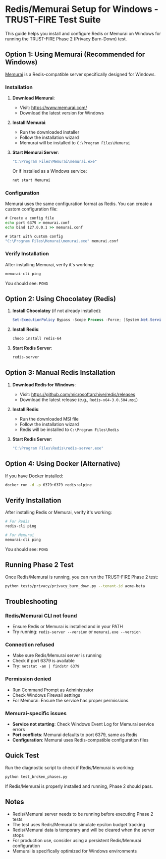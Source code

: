 # Redis/Memurai Setup for Windows - TRUST-FIRE Test Suite

This guide helps you install and configure Redis or Memurai on Windows for running the TRUST-FIRE Phase 2 (Privacy Burn-Down) test.

## Option 1: Using Memurai (Recommended for Windows)

[Memurai](https://docs.memurai.com/) is a Redis-compatible server specifically designed for Windows.

### Installation

1. **Download Memurai**:

   - Visit: https://www.memurai.com/
   - Download the latest version for Windows

2. **Install Memurai**:

   - Run the downloaded installer
   - Follow the installation wizard
   - Memurai will be installed to `C:\Program Files\Memurai`

3. **Start Memurai Server**:

   ```cmd
   "C:\Program Files\Memurai\memurai.exe"
   ```

   Or if installed as a Windows service:

   ```cmd
   net start Memurai
   ```

### Configuration

Memurai uses the same configuration format as Redis. You can create a custom configuration file:

```cmd
# Create a config file
echo port 6379 > memurai.conf
echo bind 127.0.0.1 >> memurai.conf

# Start with custom config
"C:\Program Files\Memurai\memurai.exe" memurai.conf
```

### Verify Installation

After installing Memurai, verify it's working:

```bash
memurai-cli ping
```

You should see: `PONG`

## Option 2: Using Chocolatey (Redis)

1. **Install Chocolatey** (if not already installed):

   ```powershell
   Set-ExecutionPolicy Bypass -Scope Process -Force; [System.Net.ServicePointManager]::SecurityProtocol = [System.Net.ServicePointManager]::SecurityProtocol -bor 3072; iex ((New-Object System.Net.WebClient).DownloadString('https://community.chocolatey.org/install.ps1'))
   ```

2. **Install Redis**:

   ```powershell
   choco install redis-64
   ```

3. **Start Redis Server**:
   ```powershell
   redis-server
   ```

## Option 3: Manual Redis Installation

1. **Download Redis for Windows**:

   - Visit: https://github.com/microsoftarchive/redis/releases
   - Download the latest release (e.g., `Redis-x64-3.0.504.msi`)

2. **Install Redis**:

   - Run the downloaded MSI file
   - Follow the installation wizard
   - Redis will be installed to `C:\Program Files\Redis`

3. **Start Redis Server**:
   ```cmd
   "C:\Program Files\Redis\redis-server.exe"
   ```

## Option 4: Using Docker (Alternative)

If you have Docker installed:

```bash
docker run -d -p 6379:6379 redis:alpine
```

## Verify Installation

After installing Redis or Memurai, verify it's working:

```bash
# For Redis
redis-cli ping

# For Memurai
memurai-cli ping
```

You should see: `PONG`

## Running Phase 2 Test

Once Redis/Memurai is running, you can run the TRUST-FIRE Phase 2 test:

```bash
python tests/privacy/privacy_burn_down.py --tenant-id acme-beta
```

## Troubleshooting

### Redis/Memurai CLI not found

- Ensure Redis or Memurai is installed and in your PATH
- Try running: `redis-server --version` or `memurai.exe --version`

### Connection refused

- Make sure Redis/Memurai server is running
- Check if port 6379 is available
- Try: `netstat -an | findstr 6379`

### Permission denied

- Run Command Prompt as Administrator
- Check Windows Firewall settings
- For Memurai: Ensure the service has proper permissions

### Memurai-specific issues

- **Service not starting**: Check Windows Event Log for Memurai service errors
- **Port conflicts**: Memurai defaults to port 6379, same as Redis
- **Configuration**: Memurai uses Redis-compatible configuration files

## Quick Test

Run the diagnostic script to check if Redis/Memurai is working:

```bash
python test_broken_phases.py
```

If Redis/Memurai is properly installed and running, Phase 2 should pass.

## Notes

- Redis/Memurai server needs to be running before executing Phase 2 tests
- The test uses Redis/Memurai to simulate epsilon budget tracking
- Redis/Memurai data is temporary and will be cleared when the server stops
- For production use, consider using a persistent Redis/Memurai configuration
- Memurai is specifically optimized for Windows environments
